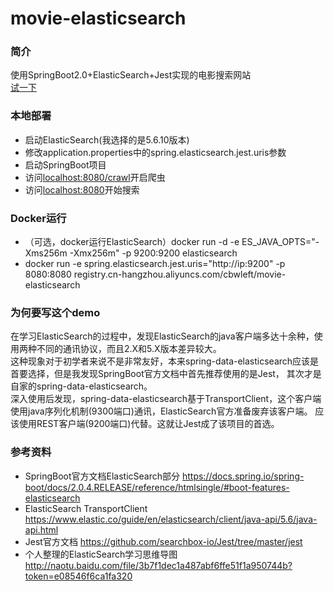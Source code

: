 # movie-elasticsearch
### 简介
使用SpringBoot2.0+ElasticSearch+Jest实现的电影搜索网站<br>
[试一下](http://47.98.111.179)<br>

### 本地部署
* 启动ElasticSearch(我选择的是5.6.10版本)
* 修改application.properties中的spring.elasticsearch.jest.uris参数
* 启动SpringBoot项目
* 访问<localhost:8080/crawl>开启爬虫
* 访问<localhost:8080>开始搜索

### Docker运行
* （可选，docker运行ElasticSearch）docker run -d -e ES_JAVA_OPTS="-Xms256m -Xmx256m" -p 9200:9200 elasticsearch
* docker run -e spring.elasticsearch.jest.uris="http://ip:9200" -p 8080:8080 registry.cn-hangzhou.aliyuncs.com/cbwleft/movie-elasticsearch

### 为何要写这个demo
在学习ElasticSearch的过程中，发现ElasticSearch的java客户端多达十余种，使用两种不同的通讯协议，而且2.X和5.X版本差异较大。<br>
这种现象对于初学者来说不是非常友好，本来spring-data-elasticsearch应该是首要选择，但是我发现SpringBoot官方文档中首先推荐使用的是Jest，
其次才是自家的spring-data-elasticsearch。<br>
深入使用后发现，spring-data-elasticsearch基于TransportClient，这个客户端使用java序列化机制(9300端口)通讯，ElasticSearch官方准备废弃该客户端。
应该使用REST客户端(9200端口)代替。这就让Jest成了该项目的首选。

### 参考资料
* SpringBoot官方文档ElasticSearch部分 <https://docs.spring.io/spring-boot/docs/2.0.4.RELEASE/reference/htmlsingle/#boot-features-elasticsearch>
* ElasticSearch TransportClient <https://www.elastic.co/guide/en/elasticsearch/client/java-api/5.6/java-api.html>
* Jest官方文档 <https://github.com/searchbox-io/Jest/tree/master/jest>
* 个人整理的ElasticSearch学习思维导图 <http://naotu.baidu.com/file/3b7f1dec1a487abf6ffe51f1a950744b?token=e08546f6ca1fa320>